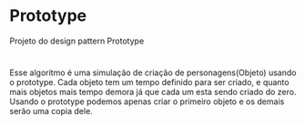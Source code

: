 # Prototype
Projeto do design pattern Prototype
#
Esse algoritmo é uma simulação de criação de personagens(Objeto) usando o prototype. Cada objeto tem um tempo definido para ser criado, e quanto mais objetos mais tempo demora já que cada um esta sendo criado do zero. Usando o prototype podemos apenas criar o primeiro objeto e os demais serão uma copia dele.
